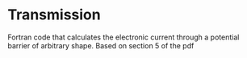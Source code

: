 # Transmission
Fortran code that calculates the electronic current through a potential barrier of arbitrary shape. Based on section 5 of the pdf
